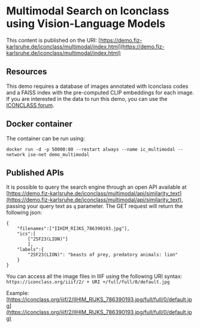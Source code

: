 # Multimodal Search on Iconclass using Vision-Language Models

This content is published on the URI: [https://demo.fiz-karlsruhe.de/iconclass/multimodal/index.html](https://demo.fiz-karlsruhe.de/iconclass/multimodal/index.html)


## Resources

This demo requires a database of images annotated with Iconclass codes and a FAISS index with the pre-computed CLIP embeddings for each image. If you are interested in the data to run this demo, you can use the [ICONCLASS forum](https://forum.iconclass.org/latest).

## Docker container

The container can be run using:

```shell
docker run -d -p 50000:80 --restart always --name ic_multimodal --network ise-net demo_multimodal
```

## Published APIs

It is possible to query the search engine through an open API available at [https://demo.fiz-karlsruhe.de/iconclass/multimodal/api/similarity_text](https://demo.fiz-karlsruhe.de/iconclass/multimodal/api/similarity_text), passing your query text as `q` parameter. The GET request will return the following json:

```
{
    "filenames":["IIHIM_RIJKS_786390193.jpg"],
    "ics":[
        ["25F23(LION)"]
        ],
    "labels":{
        "25F23(LION)": "beasts of prey, predatory animals: lion"
    }
}
```

You can access all the image files in IIIF using the following URI syntax: `https://iconclass.org/iiif/2/ + URI +/full/full/0/default.jpg`

Example: [https://iconclass.org/iiif/2/IIHIM_RIJKS_786390193.jpg/full/full/0/default.jpg](https://iconclass.org/iiif/2/IIHIM_RIJKS_786390193.jpg/full/full/0/default.jpg)